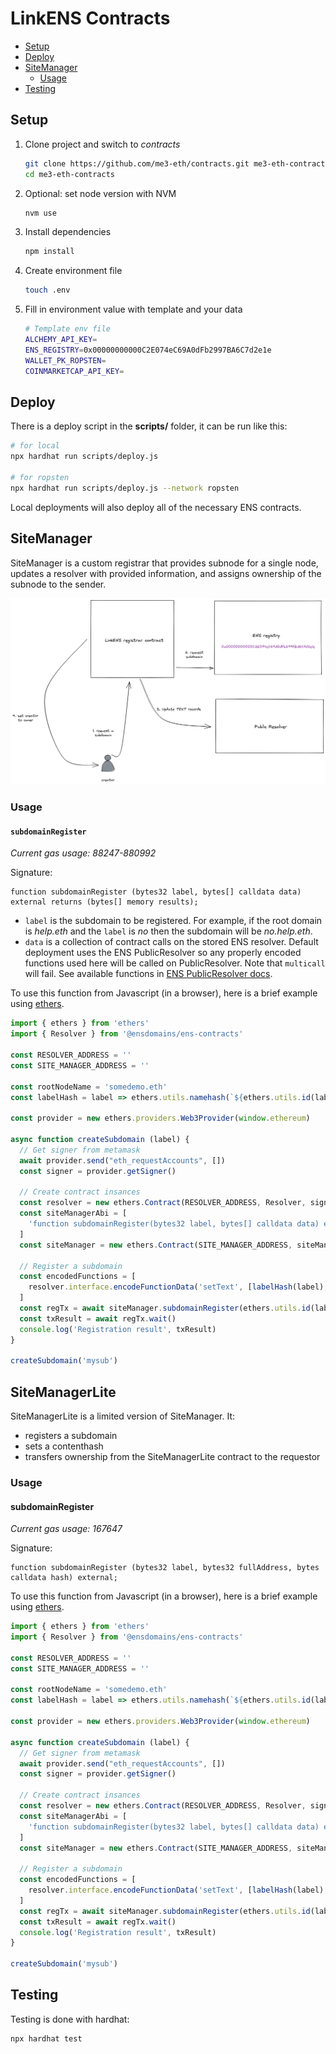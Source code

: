 # LinkENS Contracts

* [Setup](#setup)
* [Deploy](#deploy)
* [SiteManager](#sitemanager)
  * [Usage](#usage)
* [Testing](#testing)

## Setup

1. Clone project and switch to _contracts_
    ```sh
    git clone https://github.com/me3-eth/contracts.git me3-eth-contracts
    cd me3-eth-contracts
    ```
2. Optional: set node version with NVM
    ```sh
    nvm use
    ```
3. Install dependencies
    ```sh
    npm install
    ```
4. Create environment file
    ```sh
    touch .env
    ```
5. Fill in environment value with template and your data
    ```sh
    # Template env file
    ALCHEMY_API_KEY=
    ENS_REGISTRY=0x00000000000C2E074eC69A0dFb2997BA6C7d2e1e
    WALLET_PK_ROPSTEN=
    COINMARKETCAP_API_KEY=
    ```

## Deploy

There is a deploy script in the **scripts/** folder, it can be run like this:

```sh
# for local
npx hardhat run scripts/deploy.js

# for ropsten
npx hardhat run scripts/deploy.js --network ropsten
```

Local deployments will also deploy all of the necessary ENS contracts.

## SiteManager

SiteManager is a custom registrar that provides subnode for a single node,
updates a resolver with provided information, and assigns ownership of the
subnode to the sender.

![SiteManager regstrar flow showing how the contract interacts with ENS registry and resolver](docs/registrar.png)

### Usage

#### `subdomainRegister`

_Current gas usage: 88247-880992_

Signature:

```solidity
function subdomainRegister (bytes32 label, bytes[] calldata data) external returns (bytes[] memory results);
```

* `label` is the subdomain to be registered. For example, if the root domain is
  _help.eth_ and the `label` is _no_ then the subdomain will be _no.help.eth_.
* `data` is a collection of contract calls on the stored ENS resolver. Default
  deployment uses the ENS PublicResolver so any properly encoded functions
  used here will be called on PublicResolver. Note that `multicall` will
  fail. See available functions in [ENS PublicResolver docs](https://docs.ens.domains/contract-api-reference/publicresolver).

To use this function from Javascript (in a browser), here is a brief example using [ethers](https://docs.ethers.io/v5/).

```js
import { ethers } from 'ethers'
import { Resolver } from '@ensdomains/ens-contracts'

const RESOLVER_ADDRESS = ''
const SITE_MANAGER_ADDRESS = ''

const rootNodeName = 'somedemo.eth'
const labelHash = label => ethers.utils.namehash(`${ethers.utils.id(label)}.${rootNodeName}`)

const provider = new ethers.providers.Web3Provider(window.ethereum)

async function createSubdomain (label) {
  // Get signer from metamask
  await provider.send("eth_requestAccounts", [])
  const signer = provider.getSigner()

  // Create contract insances
  const resolver = new ethers.Contract(RESOLVER_ADDRESS, Resolver, signer)
  const siteManagerAbi = [
    'function subdomainRegister(bytes32 label, bytes[] calldata data) external returns (bytes[] memory)'
  ]
  const siteManager = new ethers.Contract(SITE_MANAGER_ADDRESS, siteManagerAbi, signer)

  // Register a subdomain
  const encodedFunctions = [
    resolver.interface.encodeFunctionData('setText', [labelHash(label), 'com.github', '0xcharchar']),
  ]
  const regTx = await siteManager.subdomainRegister(ethers.utils.id(label), encodedFunctions, { gasLimit: 500000 })
  const txResult = await regTx.wait()
  console.log('Registration result', txResult)
}

createSubdomain('mysub')
```

## SiteManagerLite

SiteManagerLite is a limited version of SiteManager. It:

* registers a subdomain
* sets a contenthash
* transfers ownership from the SiteManagerLite contract to the requestor

### Usage

#### subdomainRegister

_Current gas usage: 167647_

Signature:

```solidity
function subdomainRegister (bytes32 label, bytes32 fullAddress, bytes calldata hash) external;
```

To use this function from Javascript (in a browser), here is a brief example using [ethers](https://docs.ethers.io/v5/).

```js
import { ethers } from 'ethers'
import { Resolver } from '@ensdomains/ens-contracts'

const RESOLVER_ADDRESS = ''
const SITE_MANAGER_ADDRESS = ''

const rootNodeName = 'somedemo.eth'
const labelHash = label => ethers.utils.namehash(`${ethers.utils.id(label)}.${rootNodeName}`)

const provider = new ethers.providers.Web3Provider(window.ethereum)

async function createSubdomain (label) {
  // Get signer from metamask
  await provider.send("eth_requestAccounts", [])
  const signer = provider.getSigner()

  // Create contract insances
  const resolver = new ethers.Contract(RESOLVER_ADDRESS, Resolver, signer)
  const siteManagerAbi = [
    'function subdomainRegister(bytes32 label, bytes[] calldata data) external returns (bytes[] memory)'
  ]
  const siteManager = new ethers.Contract(SITE_MANAGER_ADDRESS, siteManagerAbi, signer)

  // Register a subdomain
  const encodedFunctions = [
    resolver.interface.encodeFunctionData('setText', [labelHash(label), 'com.github', '0xcharchar']),
  ]
  const regTx = await siteManager.subdomainRegister(ethers.utils.id(label), encodedFunctions, { gasLimit: 500000 })
  const txResult = await regTx.wait()
  console.log('Registration result', txResult)
}

createSubdomain('mysub')
```


## Testing

Testing is done with hardhat:

```sh
npx hardhat test
```
